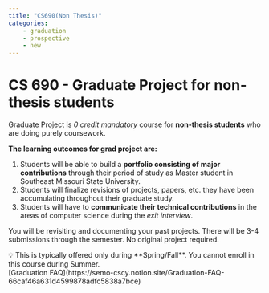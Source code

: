 ```yaml
---
title: "CS690(Non Thesis)"
categories:
    - graduation
    - prospective
    - new
---
```


# CS 690 - Graduate Project for non-thesis students

Graduate Project is *0 credit mandatory* course for **non-thesis students** who are doing purely coursework.

**The learning outcomes for grad project are:**

1. Students will be able to build a **portfolio consisting of major contributions** through their period of study as Master student in Southeast Missouri State University.
2. Students will finalize revisions of projects, papers, etc. they have been accumulating throughout their graduate study.
3. Students will have to **communicate their technical contributions** in the areas of computer science during the *exit interview*.

You will be revisiting and documenting your past projects. There will be 3-4 submissions through the semester. No original project required.

<aside>
💡 This is typically offered only during **Spring/Fall**. You cannot enroll in this course during Summer.

</aside>
[Graduation FAQ](https://semo-cscy.notion.site/Graduation-FAQ-66caf46a631d4599878adfc5838a7bce)